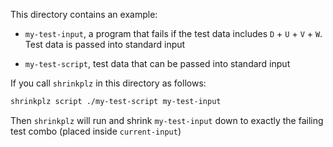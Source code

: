 This directory contains an example:

- `my-test-input`,  a program that fails if the test data includes `D` + `U` + `V` + `W`. Test data is passed into standard input

- `my-test-script`, test data that can be passed into standard input


If you call `shrinkplz` in this directory as follows:

``` sh
shrinkplz script ./my-test-script my-test-input
```

Then `shrinkplz` will run and shrink `my-test-input` down to exactly the failing test combo (placed inside `current-input`)

